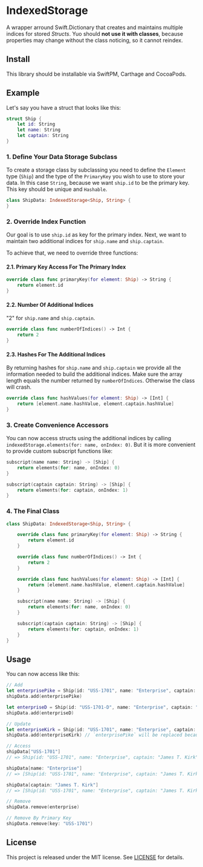 # IndexedStorage

A wrapper arround Swift.Dictionary that creates and maintains multiple indices for stored _Structs_. Yuo should **not use it with classes**, because properties may change without the class noticing, so it cannot reindex.


## Install

This library should be installable via SwiftPM, Carthage and CocoaPods.

## Example

Let's say you have a struct that looks like this:

```swift
struct Ship {
    let id: String
    let name: String
    let captain: String
}
```


### 1. Define Your Data Storage Subclass

To create a storage class by subclassing you need to define the `Element` type (`Ship`)
and the type of the `PrimaryKey` you wish to use to store your data. In this case `String`,
because we want `ship.id` to be the primary key. This key should be unique and `Hashable`.

```swift
class ShipData: IndexedStorage<Ship, String> {
}
```

### 2. Override Index Function

Our goal is to use `ship.id` as key for the primary index. Next, we want to maintain
two additional indices for `ship.name` and `ship.captain`.

To achieve that, we need to override three functions:

#### 2.1. Primary Key Access For The Primary Index

```swift
override class func primaryKey(for element: Ship) -> String {
    return element.id
}
```

#### 2.2. Number Of Additional Indices

"2" for `ship.name` and `ship.captain`.

```swift
override class func numberOfIndices() -> Int {
    return 2
}
```

#### 2.3. Hashes For The Additional Indices

By returning hashes for `ship.name` and `ship.captain` we provide all the information
needed to build the additional indices. Make sure the array length equals the number
returned by `numberOfIndices`. Otherwise the class will crash.

```swift
override class func hashValues(for element: Ship) -> [Int] {
    return [element.name.hashValue, element.captain.hashValue]
}
```

### 3. Create Convenience Accessors

You can now access structs using the additional indices by calling `indexedStorage.elements(for: name, onIndex: 0)`.
But it is more convenient to provide custom subscript functions like:

```swift
subscript(name name: String) -> [Ship] {
    return elements(for: name, onIndex: 0)
}

subscript(captain captain: String) -> [Ship] {
    return elements(for: captain, onIndex: 1)
}
```


### 4. The Final Class

```swift
class ShipData: IndexedStorage<Ship, String> {

    override class func primaryKey(for element: Ship) -> String {
        return element.id
    }

    override class func numberOfIndices() -> Int {
        return 2
    }

    override class func hashValues(for element: Ship) -> [Int] {
        return [element.name.hashValue, element.captain.hashValue]
    }

    subscript(name name: String) -> [Ship] {
        return elements(for: name, onIndex: 0)
    }

    subscript(captain captain: String) -> [Ship] {
        return elements(for: captain, onIndex: 1)
    }
}
```


## Usage

You can now access like this:

```swift
// Add
let enterprisePike = Ship(id: "USS-1701", name: "Enterprise", captain: "Christopher Pike")
shipData.add(enterprisePike)

let enterpriseD = Ship(id: "USS-1701-D", name: "Enterprise", captain: "Jean-Luc Picard")
shipData.add(enterpriseD)

// Update
let enterpriseKirk = Ship(id: "USS-1701", name: "Enterprise", captain: "James T. Kirk")
shipData.add(enterpriseKirk) // `enterprisePike` will be replaced because of the same `id`.

// Access
shipData["USS-1701"]
// => Ship(id: "USS-1701", name: "Enterprise", captain: "James T. Kirk")

shipData[name: "Enterprise"]
// => [Ship(id: "USS-1701", name: "Enterprise", captain: "James T. Kirk"), Ship(id: "USS-1701-D", name: "Enterprise", captain: "Jean-Luc Picard")]

shipData[captain: "James T. Kirk"]
// => [Ship(id: "USS-1701", name: "Enterprise", captain: "James T. Kirk")]

// Remove
shipData.remove(enterprise)

// Remove By Primary Key
shipData.remove(key: "USS-1701")
```

## License

This project is released under the MIT license. See [LICENSE](LICENSE) for details.
